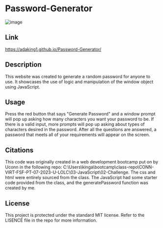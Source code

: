 # Password-Generator

![image](https://github.com/adaking1/Password-Generator/assets/137830553/de353cd6-b321-4601-86b1-d4d4c48ac311)

## Link

https://adaking1.github.io/Password-Generator/

## Description

This website was created to generate a random password for anyone to use. It showcases the use of logic and manipulation of the window object using JavaScript. 


## Usage

Press the red button that says "Generate Password" and a window prompt will pop up asking how many characters you want your password to be. If there is a valid input, more prompts will pop up asking about types of characters desired in the password. After all the questions are answered, a password that meets all of your requirements will appear on the screen.

## Citations

This code was originally created in a web development bootcamp put on by Uconn in the following repo: C:\Users\kinga\bootcamp\class-repo\CONN-VIRT-FSF-PT-07-2023-U-LOLC\03-JavaScript\02-Challenge. The css and html were entirely sourced from the class. The JavaScript had some starter code provided from the class, and the generatePassword function was created by me.

## License

This project is protected under the standard MIT license. Refer to the LISENCE file in the repo for more information.
